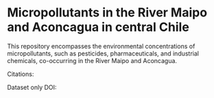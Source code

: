 # Micropollutants in the River Maipo and Aconcagua in central Chile
This repository encompasses the environmental concentrations of micropollutants, such as pesticides, pharmaceuticals, and industrial chemicals, co-occurring in the River Maipo and Aconcagua.

Citations:

Dataset only DOI:
